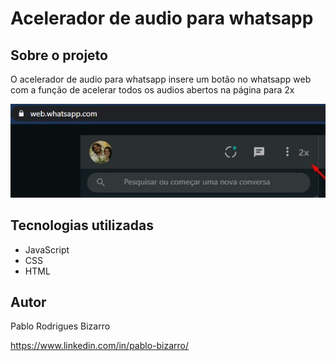 # Acelerador de audio para whatsapp

## Sobre o projeto

O acelerador de audio para whatsapp insere um botão no whatsapp web com a função de acelerar todos os audios abertos na página para 2x

![Web 1](https://github.com/PRBizarro/AceleradorAudioWhatsapp/blob/main/assets/img_2x.jpg)



## Tecnologias utilizadas
- JavaScript
- CSS
- HTML



## Autor

Pablo Rodrigues Bizarro

https://www.linkedin.com/in/pablo-bizarro/

